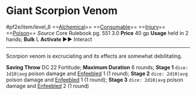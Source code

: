# Giant Scorpion Venom
#pf2e/item/level_6
==[Alchemical](Alchemical)== ==[Consumable](Consumable)== ==[Injury](Injury)== ==[Poison](../../../Traits/Poison.md)==
*Source* Core Rulebook pg. 551 3.0
**Price** 40 gp
**Usage** held in 2 hands; **Bulk** L
**Activate ►►** Interact

---
Scorpion venom is excruciating and its effects are somewhat debilitating.

**Saving Throw** DC 22 Fortitude; **Maximum Duration** 6 rounds; **Stage 1** `dice: 1d10|avg` poison damage and [Enfeebled](../../../Conditions/Enfeebled.md) 1 (1 round); **Stage 2** `dice: 2d10|avg` poison damage and [Enfeebled](../../../Conditions/Enfeebled.md) 1 (1 round); **Stage 3** `dice: 2d10|avg` poison damage and [Enfeebled](../../../Conditions/Enfeebled.md) 2 (1 round)